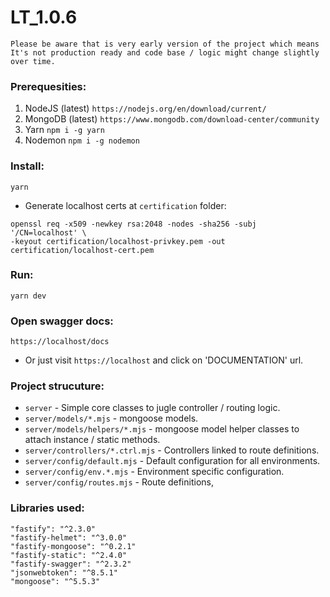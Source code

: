 # LT_1.0.6

```
Please be aware that is very early version of the project which means It's not production ready and code base / logic might change slightly over time.
```

### Prerequesities:
1. NodeJS (latest) `https://nodejs.org/en/download/current/`
2. MongoDB (latest) `https://www.mongodb.com/download-center/community`
3. Yarn `npm i -g yarn`
4. Nodemon `npm i -g nodemon`

### Install:
``` yarn ```

- Generate localhost certs at `certification` folder:
```
openssl req -x509 -newkey rsa:2048 -nodes -sha256 -subj '/CN=localhost' \
-keyout certification/localhost-privkey.pem -out certification/localhost-cert.pem
```

### Run:
``` yarn dev ```

### Open swagger docs:
``` https://localhost/docs ```
- Or just visit `https://localhost` and click on 'DOCUMENTATION' url.

### Project strucuture:
- `server` - Simple core classes to jugle controller / routing logic.
- `server/models/*.mjs` - mongoose models.
- `server/models/helpers/*.mjs` - mongoose model helper classes to attach instance / static methods.
- `server/controllers/*.ctrl.mjs` - Controllers linked to route definitions.
- `server/config/default.mjs` - Default configuration for all environments.
- `server/config/env.*.mjs` - Environment specific configuration.
- `server/config/routes.mjs` - Route definitions,


### Libraries used:
```
"fastify": "^2.3.0"
"fastify-helmet": "^3.0.0"
"fastify-mongoose": "^0.2.1"
"fastify-static": "^2.4.0"
"fastify-swagger": "^2.3.2"
"jsonwebtoken": "^8.5.1"
"mongoose": "^5.5.3"
```
